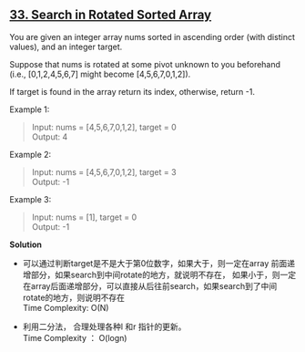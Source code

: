 ## [33. Search in Rotated Sorted Array](https://leetcode.com/problems/search-in-rotated-sorted-array/)  
You are given an integer array nums sorted in ascending order (with distinct values), and an integer target.

Suppose that nums is rotated at some pivot unknown to you beforehand (i.e., [0,1,2,4,5,6,7] might become [4,5,6,7,0,1,2]).

If target is found in the array return its index, otherwise, return -1.

 

Example 1:
>Input: nums = [4,5,6,7,0,1,2], target = 0  
Output: 4  

Example 2:
>Input: nums = [4,5,6,7,0,1,2], target = 3  
Output: -1  

Example 3:
>Input: nums = [1], target = 0  
Output: -1  

**Solution**
* 可以通过判断target是不是大于第0位数字，如果大于，则一定在array 前面递增部分，如果search到中间rotate的地方，就说明不存在，
    如果小于，则一定在array后面递增部分，可以直接从后往前search，如果search到了中间rotate的地方，则说明不存在  
    Time Complexity: O(N)  
    
* 利用二分法， 合理处理各种l 和r 指针的更新。  
    Time Complexity ： O(logn)
    